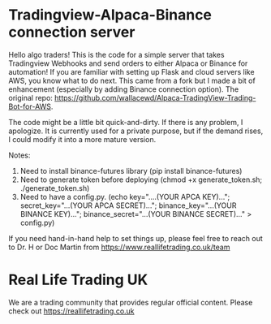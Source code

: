 # Tradingview-Alpaca-Binance connection server

Hello algo traders! This is the code for a simple server that takes Tradingview Webhooks and send orders to either Alpaca or Binance for automation! If you are familiar with setting up Flask and cloud servers like AWS, you know what to do next. This came from a fork but I made a bit of enhancement (especially by adding Binance connection option). The original repo:
https://github.com/wallacewd/Alpaca-TradingView-Trading-Bot-for-AWS. 

The code might be a little bit quick-and-dirty. If there is any problem, I apologize. It is currently used for a private purpose, but if the demand rises, I could modify it into a more mature version.

Notes: 
1. Need to install binance-futures library (pip install binance-futures)
2. Need to generate token before deploying (chmod +x generate_token.sh; ./generate_token.sh)
3. Need to have a config.py. (echo key="....(YOUR APCA KEY)..."\; secret_key="...(YOUR APCA SECRET)..."\; binance_key="...(YOUR BINANCE KEY)..."\; binance_secret="...(YOUR BINANCE SECRET)..." > config.py)


If you need hand-in-hand help to set things up, please feel free to reach out to Dr. H or Doc Martin from https://www.reallifetrading.co.uk/team

# Real Life Trading UK

We are a trading community that provides regular official content. Please check out https://reallifetrading.co.uk
